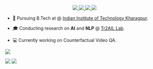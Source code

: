 <p align="center">
<a href="https://tawseeq1.github.io/">
    <img src="https://img.shields.io/badge/Website-tawseeq.github.io-white?style=flat-square&logo=website">
</a>  
<a href="https://drive.google.com/file/d/1hLUva9t1Acsf1DfFuUEEqKwLALtu4xCi/view">
    <img src="https://img.shields.io/badge/PDF-CV-blue?style=flat-square&logo=adobe">
</a>  
<a href="http://linkedin.com/in/tawseeq/">
    <img src="https://img.shields.io/badge/-Linkedin-blue?style=flat-square&logo=linkedin">
</a>
<a href="mailto:theguysta56@gmail.com">
    <img src="https://img.shields.io/badge/-Email-red?style=flat-square&logo=gmail&logoColor=white">
</a>
</p>

* 📖 Pursuing B.Tech at @ [Indian Institute of Technology Kharagpur](https://www.iitkgp.ac.in/). 

* 🎓 Conducting research on **AI** and **NLP** @ [Tr2AIL Lab](https://adityasomak.github.io/research/).

* 💻 Currently working on Counterfactual Video QA. 

![](http://github-profile-summary-cards.vercel.app/api/cards/profile-details?username=tawseeq1&theme=dracula) 

![](http://github-profile-summary-cards.vercel.app/api/cards/repos-per-language?username=tawseeq1&theme=dracula) 
![](http://github-profile-summary-cards.vercel.app/api/cards/most-commit-language?username=tawseeq1&theme=dracula)
